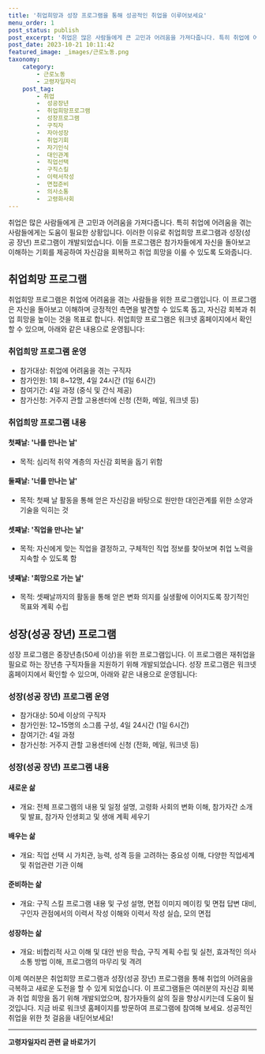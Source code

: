 ```yaml
---
title: '취업희망과 성장 프로그램을 통해 성공적인 취업을 이루어보세요'
menu_order: 1
post_status: publish
post_excerpt: '취업은 많은 사람들에게 큰 고민과 어려움을 가져다줍니다. 특히 취업에 어려움을 겪는 사람들에게는 도움이 필요한 상황입니다. 이러한 이유로 취업희망 프로그램과 성장 성공 장년  프로그램이 개발되었습니다. 이들 프로그램은 참가자들에게 자신을 돌아보고 이해하는 기회를 제공하여 자신감을 회복하고 취업 희망을 이룰 수 있도록 도와줍니다.'
post_date: 2023-10-21 10:11:42
featured_image: _images/근로노동.png
taxonomy:
    category:
        - 근로노동
        - 고령자일자리
    post_tag:
        - 취업
        -  성공장년
        -  취업희망프로그램
        -  성장프로그램
        -  구직자
        -  자아성장
        -  취업기회
        -  자기인식
        -  대인관계
        -  직업선택
        -  구직스킬
        -  이력서작성
        -  면접준비
        -  의사소통
        -  고령화사회
---
```



취업은 많은 사람들에게 큰 고민과 어려움을 가져다줍니다. 특히 취업에 어려움을 겪는 사람들에게는 도움이 필요한 상황입니다. 이러한 이유로 취업희망 프로그램과 성장(성공 장년) 프로그램이 개발되었습니다. 이들 프로그램은 참가자들에게 자신을 돌아보고 이해하는 기회를 제공하여 자신감을 회복하고 취업 희망을 이룰 수 있도록 도와줍니다.

## 취업희망 프로그램

취업희망 프로그램은 취업에 어려움을 겪는 사람들을 위한 프로그램입니다. 이 프로그램은 자신을 돌아보고 이해하며 긍정적인 측면을 발견할 수 있도록 돕고, 자신감 회복과 취업 희망을 높이는 것을 목표로 합니다. 취업희망 프로그램은 워크넷 홈페이지에서 확인할 수 있으며, 아래와 같은 내용으로 운영됩니다:

### 취업희망 프로그램 운영

- 참가대상: 취업에 어려움을 겪는 구직자
- 참가인원: 1회 8~12명, 4일 24시간 (1일 6시간)
- 참여기간: 4일 과정 (중식 및 간식 제공)
- 참가신청: 거주지 관할 고용센터에 신청 (전화, 메일, 워크넷 등)

### 취업희망 프로그램 내용

#### 첫째날: '나를 만나는 날'

- 목적: 심리적 취약 계층의 자신감 회복을 돕기 위함

#### 둘째날: '너를 만나는 날'

- 목적: 첫째 날 활동을 통해 얻은 자신감을 바탕으로 원만한 대인관계를 위한 소양과 기술을 익히는 것

#### 셋째날: '직업을 만나는 날'

- 목적: 자신에게 맞는 직업을 결정하고, 구체적인 직업 정보를 찾아보며 취업 노력을 지속할 수 있도록 함

#### 넷째날: '희망으로 가는 날'

- 목적: 셋째날까지의 활동을 통해 얻은 변화 의지를 실생활에 이어지도록 장기적인 목표와 계획 수립

## 성장(성공 장년) 프로그램

성장 프로그램은 중장년층(50세 이상)을 위한 프로그램입니다. 이 프로그램은 재취업을 필요로 하는 장년층 구직자들을 지원하기 위해 개발되었습니다. 성장 프로그램은 워크넷 홈페이지에서 확인할 수 있으며, 아래와 같은 내용으로 운영됩니다:

### 성장(성공 장년) 프로그램 운영

- 참가대상: 50세 이상의 구직자
- 참가인원: 12~15명의 소그룹 구성, 4일 24시간 (1일 6시간)
- 참여기간: 4일 과정
- 참가신청: 거주지 관할 고용센터에 신청 (전화, 메일, 워크넷 등)

### 성장(성공 장년) 프로그램 내용

#### 새로운 삶

- 개요: 전체 프로그램의 내용 및 일정 설명, 고령화 사회의 변화 이해, 참가자간 소개 및 발표, 참가자 인생회고 및 생애 계획 세우기

#### 배우는 삶

- 개요: 직업 선택 시 가치관, 능력, 성격 등을 고려하는 중요성 이해, 다양한 직업세계 및 취업관련 기관 이해

#### 준비하는 삶

- 개요: 구직 스킬 프로그램 내용 및 구성 설명, 면접 이미지 메이킹 및 면접 답변 대비, 구인자 관점에서의 이력서 작성 이해와 이력서 작성 실습, 모의 면접

#### 성장하는 삶

- 개요: 비합리적 사고 이해 및 대안 반응 학습, 구직 계획 수립 및 실천, 효과적인 의사소통 방법 이해, 프로그램의 마무리 및 격려

이제 여러분은 취업희망 프로그램과 성장(성공 장년) 프로그램을 통해 취업의 어려움을 극복하고 새로운 도전을 할 수 있게 되었습니다. 이 프로그램들은 여러분의 자신감 회복과 취업 희망을 돕기 위해 개발되었으며, 참가자들의 삶의 질을 향상시키는데 도움이 될 것입니다. 지금 바로 워크넷 홈페이지를 방문하여 프로그램에 참여해 보세요. 성공적인 취업을 위한 첫 걸음을 내딛어보세요!
<!-- wp:separator -->
<hr class="wp-block-separator has-alpha-channel-opacity"/>
<!-- /wp:separator -->

<!-- wp:group {"backgroundColor":"base","layout":{"type":"constrained"}} -->
<div class="wp-block-group has-base-background-color has-background"><!-- wp:paragraph {"align":"center","fontSize":"medium"} -->
<p class="has-text-align-center has-large-font-size"><strong>고령자일자리 관련 글 바로가기</strong></p>
<!-- /wp:paragraph -->


<!-- wp:latest-posts
{"categories":[{"id":10558,"count":19,"description":"","link":"https://uknowlaw.com/category/%ea%b3%a0%eb%a0%b9%ec%9e%90%ec%9d%bc%ec%9e%90%eb%a6%ac/","name":"고령자일자리","slug":"고령자일자리","taxonomy":"category","parent":0,"meta":[],"_links":{"self":[{"href":"https://uknowlaw.com/wp-json/wp/v2/categories/10558"}],"collection":[{"href":"https://uknowlaw.com/wp-json/wp/v2/categories"}],"about":[{"href":"https://uknowlaw.com/wp-json/wp/v2/taxonomies/category"}],"wp:post_type":[{"href":"https://uknowlaw.com/wp-json/wp/v2/posts?categories=10558"}],"curies":[{"name":"wp","href":"https://api.w.org/{rel}","templated":true}]}}],"postsToShow":100,"excerptLength":28,"postLayout":"grid","columns":2,"featuredImageAlign":"left","featuredImageSizeSlug":"large","fontSize":18px} /--></div>
<!-- /wp:group -->